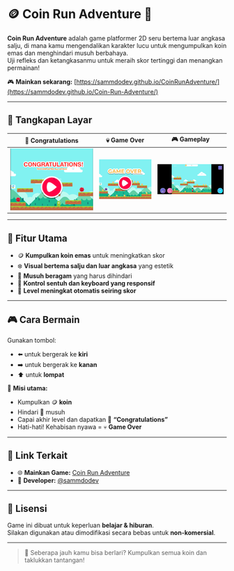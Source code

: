 # 🪙 Coin Run Adventure 🚀

**Coin Run Adventure** adalah game platformer 2D seru bertema luar angkasa salju, di mana kamu mengendalikan karakter lucu untuk mengumpulkan koin emas dan menghindari musuh berbahaya.  
Uji refleks dan ketangkasanmu untuk meraih skor tertinggi dan menangkan permainan!

🎮 **Mainkan sekarang:** [https://sammdodev.github.io/CoinRunAdventure/](https://sammdodev.github.io/Coin-Run-Adventure/)

---

## 📸 Tangkapan Layar

| 🎉 Congratulations | 💀 Game Over | 🎮 Gameplay |
|--------------------|--------------|-------------|
| ![](github/congratulations.png) | ![](github/gameOver.jpg) | ![](github/gameplay.jpg) |

---

## 🌟 Fitur Utama

- 🪙 **Kumpulkan koin emas** untuk meningkatkan skor
- ❄️ **Visual bertema salju dan luar angkasa** yang estetik
- 👾 **Musuh beragam** yang harus dihindari
- 📱 **Kontrol sentuh dan keyboard yang responsif**
- 🔁 **Level meningkat otomatis seiring skor**

---

## 🎮 Cara Bermain

Gunakan tombol:

- ⬅️ untuk bergerak ke **kiri**
- ➡️ untuk bergerak ke **kanan**
- ⬆️ untuk **lompat**

🎯 **Misi utama:**
- Kumpulkan 🪙 **koin**
- Hindari 👾 musuh
- Capai akhir level dan dapatkan 🎉 **“Congratulations”**  
- Hati-hati! Kehabisan nyawa = 💀 **Game Over**

---

## 🔗 Link Terkait

- 🌐 **Mainkan Game:** [Coin Run Adventure](https://sammdodev.github.io/Coin-Run-Adventure/)
- 💼 **Developer:** [@sammdodev](https://github.com/sammdodev)

---

## 📜 Lisensi

Game ini dibuat untuk keperluan **belajar & hiburan**.  
Silakan digunakan atau dimodifikasi secara bebas untuk **non-komersial**.

---

> 🏁 Seberapa jauh kamu bisa berlari? Kumpulkan semua koin dan taklukkan tantangan!
